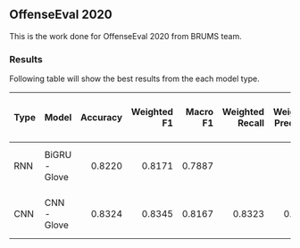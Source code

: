 ## OffenseEval 2020
This is the work done for OffenseEval 2020 from BRUMS team.

### Results
Following table will show the best results from the each model type.

Type | Model         | Accuracy  | Weighted F1 | Macro F1 | Weighted Recall| Weighted Precision| (tn, fp, fn, tp) |
-----| ------------- |----------:| -----------:| --------:| --------------:| -----------------:| ----------------:|
RNN  | BiGRU - Glove | 0.8220    | 0.8171      | 0.7887   |                |                   | 527 102 52 184   |
CNN  | CNN - Glove   | 0.8324    | 0.8345      | 0.8167   | 0.8323         |  0.8391           | 490  56 89 230   |